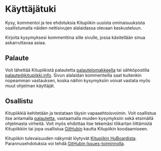 # Käyttäjätuki

Kysy, kommentoi ja tee ehdotuksia Kitupiikin uusista ominaisuuksista osallistumalla näiden nettisivujen alalaidassa olevaan keskusteluun.

Kirjoita kysymyksesi kommenttina sille sivulle, jossa käsitellään sinua askarruttavaa asiaa.


## Palaute

Voit lähettää Kitupiikistä palautetta [palautelomakkeella](http://palaute.kitupiikki.info) tai sähköpostilla <a href="mailto:palaute@kitupiikki.info">palaute@kitupiikki.info</a>. Sivun alalaidan kommenteilla saat kuitenkin nopeamman vastauksen, koska näihin kysymyksiin voivat vastata myös muut ohjelman käyttäjät.


## Osallistu

Kitupiikkiä kehitetään ja testataan täysin vapaaehtoisvoimin. Voit osallistua itse antamalla [palautetta](http://palaute.kitupiikki.info), vastaamalla muiden kysymyksiin sekä etsimällä ohjelmasta virheitä. Voit myös ehdottaa itse tekemäsi tilikartan liittämistä Kitupiikkiin tai jopa osallistua [GitHubin](https://github.com/artoh/kitupiikki) kautta Kitupiikin koodaamiseen.

Kitupiikin tulevaisuuden näkymät löytyvät [Kitupiikin HuBoardista](https://huboard.com/artoh/kitupiikki#/milestones). Parannusehdotuksia voi tehdä [GitHubin Issues-toiminnolla](https://github.com/artoh/kitupiikki/issues/new).
